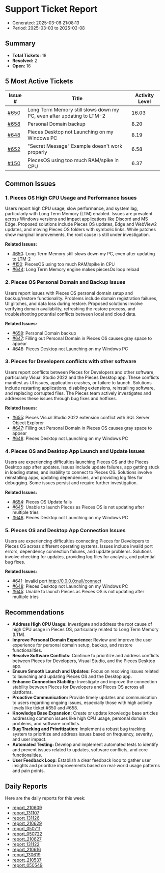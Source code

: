 # Support Ticket Report
- Generated: 2025-03-08 21:08:13
- Period: 2025-03-03 to 2025-03-08

## Summary
- **Total Tickets:** 18
- **Resolved:** 2
- **Open:** 16

## 5 Most Active Tickets
| Issue # | Title | Activity Level |
|---------|-------|----------------|
| [#650](https://github.com/pieces-app/support/issues/650) | Long Term Memory still slows down my PC, even after updating to LTM-2 | 16.03 |
| [#658](https://github.com/pieces-app/support/issues/658) | Personal Domain backup | 8.20 |
| [#648](https://github.com/pieces-app/support/issues/648) | Pieces Desktop not Launching on my Windows PC | 8.19 |
| [#652](https://github.com/pieces-app/support/issues/652) | "Secret Message" Example doesn't work properly | 6.58 |
| [#150](https://github.com/pieces-app/support/issues/150) | PiecesOS using too much RAM/spike in CPU | 6.37 |

## Common Issues
### 1. Pieces OS High CPU Usage and Performance Issues
Users report high CPU usage, slow performance, and system lag, particularly with Long Term Memory (LTM) enabled. Issues are prevalent across Windows versions and impact applications like Discord and MS Edge. Proposed solutions include Pieces OS updates, Edge and WebView2 updates, and moving Pieces OS folders with symbolic links. While patches show marginal improvements, the root cause is still under investigation.

**Related Issues:**
- [#650](https://github.com/pieces-app/support/issues/650): Long Term Memory still slows down my PC, even after updating to LTM-2
- [#150](https://github.com/pieces-app/support/issues/150): PiecesOS using too much RAM/spike in CPU
- [#644](https://github.com/pieces-app/support/issues/644): Long Term Memory engine makes piecesOs loop reload

### 2. Pieces OS Personal Domain and Backup Issues
Users report issues with Pieces OS personal domain setup and backup/restore functionality.  Problems include domain registration failures, UI glitches, and data loss during restore. Proposed solutions involve verifying domain availability, refreshing the restore process, and troubleshooting potential conflicts between local and cloud data.

**Related Issues:**
- [#658](https://github.com/pieces-app/support/issues/658): Personal Domain backup
- [#647](https://github.com/pieces-app/support/issues/647): Filling out Personal Domain in Pieces OS causes gray space to appear
- [#648](https://github.com/pieces-app/support/issues/648): Pieces Desktop not Launching on my Windows PC

### 3. Pieces for Developers conflicts with other software
Users report conflicts between Pieces for Developers and other software, particularly Visual Studio 2022 and the Pieces Desktop app. These conflicts manifest as UI issues, application crashes, or failure to launch. Solutions include restarting applications, disabling extensions, reinstalling software, and replacing corrupted files. The Pieces team actively investigates and addresses these issues through bug fixes and hotfixes.

**Related Issues:**
- [#655](https://github.com/pieces-app/support/issues/655): Pieces Visual Studio 2022 extension conflict with SQL Server Object Explorer
- [#647](https://github.com/pieces-app/support/issues/647): Filling out Personal Domain in Pieces OS causes gray space to appear
- [#648](https://github.com/pieces-app/support/issues/648): Pieces Desktop not Launching on my Windows PC

### 4. Pieces OS and Desktop App Launch and Update Issues
Users are experiencing difficulties launching Pieces OS and the Pieces Desktop app after updates. Issues include update failures, app getting stuck in loading states, and inability to connect to Pieces OS. Solutions involve reinstalling apps, updating dependencies, and providing log files for debugging. Some issues persist and require further investigation.

**Related Issues:**
- [#654](https://github.com/pieces-app/support/issues/654): Pieces OS Update fails
- [#645](https://github.com/pieces-app/support/issues/645): Unable to launch Pieces as Pieces OS is not updating after multiple tries
- [#648](https://github.com/pieces-app/support/issues/648): Pieces Desktop not Launching on my Windows PC

### 5. Pieces OS and Desktop App Connection Issues
Users are experiencing difficulties connecting Pieces for Developers to Pieces OS across different operating systems. Issues include invalid port errors, dependency connection failures, and update problems. Solutions involve checking for updates, providing log files for analysis, and potential bug fixes.

**Related Issues:**
- [#641](https://github.com/pieces-app/support/issues/641): Invalid port http://0.0.0.0:null/connect
- [#648](https://github.com/pieces-app/support/issues/648): Pieces Desktop not Launching on my Windows PC
- [#645](https://github.com/pieces-app/support/issues/645): Unable to launch Pieces as Pieces OS is not updating after multiple tries


## Recommendations
- **Address High CPU Usage:** Investigate and address the root cause of high CPU usage in Pieces OS, particularly related to Long Term Memory (LTM).
- **Improve Personal Domain Experience:** Review and improve the user experience for personal domain setup, backup, and restore functionalities.
- **Resolve Software Conflicts:** Continue to prioritize and address conflicts between Pieces for Developers, Visual Studio, and the Pieces Desktop app.
- **Ensure Smooth Launch and Updates:** Focus on resolving issues related to launching and updating Pieces OS and the Desktop app.
- **Enhance Connection Stability:** Investigate and improve the connection stability between Pieces for Developers and Pieces OS across all platforms.
- **Proactive Communication:** Provide timely updates and communication to users regarding ongoing issues, especially those with high activity levels like ticket #650 and #658.
- **Knowledge Base Expansion:** Create or update knowledge base articles addressing common issues like high CPU usage, personal domain problems, and software conflicts.
- **Bug Tracking and Prioritization:** Implement a robust bug tracking system to prioritize and address issues based on frequency, severity, and user impact.
- **Automated Testing:** Develop and implement automated tests to identify and prevent issues related to updates, software conflicts, and core functionalities.
- **User Feedback Loop:** Establish a clear feedback loop to gather user insights and prioritize improvements based on real-world usage patterns and pain points.

## Daily Reports
Here are the daily reports for this week:

- [report_210609](daily/2025-03-04/report_210609.md)
- [report_131107](daily/2025-03-04/report_131107.md)
- [report_131126](daily/2025-03-05/report_131126.md)
- [report_210629](daily/2025-03-05/report_210629.md)
- [report_050711](daily/2025-03-05/report_050711.md)
- [report_050722](daily/2025-03-06/report_050722.md)
- [report_210627](daily/2025-03-06/report_210627.md)
- [report_131122](daily/2025-03-06/report_131122.md)
- [report_210616](daily/2025-03-07/report_210616.md)
- [report_130619](daily/2025-03-08/report_130619.md)
- [report_210537](daily/2025-03-08/report_210537.md)
- [report_050549](daily/2025-03-08/report_050549.md)
